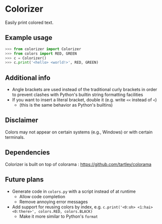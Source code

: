 # Colorizer
Easily print colored text.

## Example usage
```python
>>> from colorizer import Colorizer
>>> from colors import RED, GREEN
>>> c = Colorizer()
>>> c.print('<hello> <world!>', RED, GREEN)
```

## Additional info

* Angle brackets are used instead of the traditional curly brackets in order to prevent clashes with Python's builtin string formatting facilities
* If you want to insert a literal bracket, double it (e.g. write `<<` instead of `<`)
    * (this is the same behavior as Python's builtins)

## Disclaimer
Colors may not appear on certain systems (e.g., Windows) or with certain terminals.

## Dependencies
Colorizer is built on top of colorama : https://github.com/tartley/colorama

## Future plans
* Generate code in `colors.py` with a script instead of at runtime
    * Allow code completion
    * Remove annoying error messages
* Add support for reusing colors by index, e.g. `c.print('<0:oh> <1:hai> <0:there>', colors.RED, colors.BLACK)`
    * Make it more similar to Python's `format`
